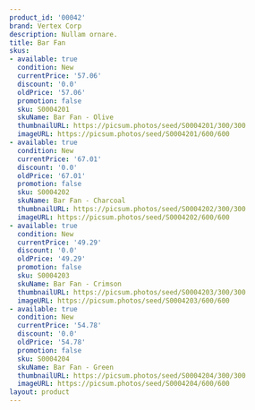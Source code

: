 ```yaml
---
product_id: '00042'
brand: Vertex Corp
description: Nullam ornare.
title: Bar Fan
skus:
- available: true
  condition: New
  currentPrice: '57.06'
  discount: '0.0'
  oldPrice: '57.06'
  promotion: false
  sku: S0004201
  skuName: Bar Fan - Olive
  thumbnailURL: https://picsum.photos/seed/S0004201/300/300
  imageURL: https://picsum.photos/seed/S0004201/600/600
- available: true
  condition: New
  currentPrice: '67.01'
  discount: '0.0'
  oldPrice: '67.01'
  promotion: false
  sku: S0004202
  skuName: Bar Fan - Charcoal
  thumbnailURL: https://picsum.photos/seed/S0004202/300/300
  imageURL: https://picsum.photos/seed/S0004202/600/600
- available: true
  condition: New
  currentPrice: '49.29'
  discount: '0.0'
  oldPrice: '49.29'
  promotion: false
  sku: S0004203
  skuName: Bar Fan - Crimson
  thumbnailURL: https://picsum.photos/seed/S0004203/300/300
  imageURL: https://picsum.photos/seed/S0004203/600/600
- available: true
  condition: New
  currentPrice: '54.78'
  discount: '0.0'
  oldPrice: '54.78'
  promotion: false
  sku: S0004204
  skuName: Bar Fan - Green
  thumbnailURL: https://picsum.photos/seed/S0004204/300/300
  imageURL: https://picsum.photos/seed/S0004204/600/600
layout: product
---
```

